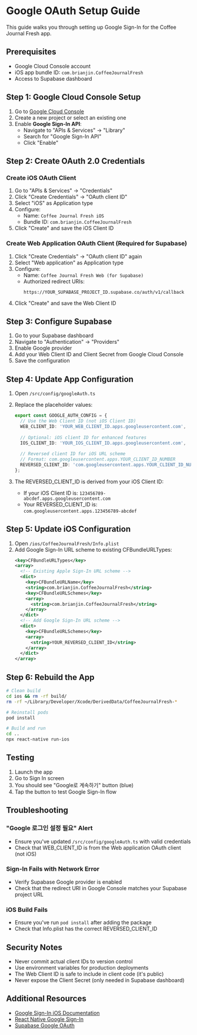 # Google OAuth Setup Guide

This guide walks you through setting up Google Sign-In for the Coffee Journal Fresh app.

## Prerequisites

- Google Cloud Console account
- iOS app bundle ID: `com.brianjin.CoffeeJournalFresh`
- Access to Supabase dashboard

## Step 1: Google Cloud Console Setup

1. Go to [Google Cloud Console](https://console.cloud.google.com)
2. Create a new project or select an existing one
3. Enable **Google Sign-In API**:
   - Navigate to "APIs & Services" → "Library"
   - Search for "Google Sign-In API"
   - Click "Enable"

## Step 2: Create OAuth 2.0 Credentials

### Create iOS OAuth Client

1. Go to "APIs & Services" → "Credentials"
2. Click "Create Credentials" → "OAuth client ID"
3. Select "iOS" as Application type
4. Configure:
   - Name: `Coffee Journal Fresh iOS`
   - Bundle ID: `com.brianjin.CoffeeJournalFresh`
5. Click "Create" and save the iOS Client ID

### Create Web Application OAuth Client (Required for Supabase)

1. Click "Create Credentials" → "OAuth client ID" again
2. Select "Web application" as Application type
3. Configure:
   - Name: `Coffee Journal Fresh Web (for Supabase)`
   - Authorized redirect URIs: 
     ```
     https://YOUR_SUPABASE_PROJECT_ID.supabase.co/auth/v1/callback
     ```
4. Click "Create" and save the Web Client ID

## Step 3: Configure Supabase

1. Go to your Supabase dashboard
2. Navigate to "Authentication" → "Providers"
3. Enable Google provider
4. Add your Web Client ID and Client Secret from Google Cloud Console
5. Save the configuration

## Step 4: Update App Configuration

1. Open `/src/config/googleAuth.ts`
2. Replace the placeholder values:
   ```typescript
   export const GOOGLE_AUTH_CONFIG = {
     // Use the Web Client ID (not iOS Client ID)
     WEB_CLIENT_ID: 'YOUR_WEB_CLIENT_ID.apps.googleusercontent.com',
     
     // Optional: iOS client ID for enhanced features
     IOS_CLIENT_ID: 'YOUR_IOS_CLIENT_ID.apps.googleusercontent.com',
     
     // Reversed client ID for iOS URL scheme
     // Format: com.googleusercontent.apps.YOUR_CLIENT_ID_NUMBER
     REVERSED_CLIENT_ID: 'com.googleusercontent.apps.YOUR_CLIENT_ID_NUMBER',
   };
   ```

3. The REVERSED_CLIENT_ID is derived from your iOS Client ID:
   - If your iOS Client ID is: `123456789-abcdef.apps.googleusercontent.com`
   - Your REVERSED_CLIENT_ID is: `com.googleusercontent.apps.123456789-abcdef`

## Step 5: Update iOS Configuration

1. Open `/ios/CoffeeJournalFresh/Info.plist`
2. Add Google Sign-In URL scheme to existing CFBundleURLTypes:
   ```xml
   <key>CFBundleURLTypes</key>
   <array>
     <!-- Existing Apple Sign-In URL scheme -->
     <dict>
       <key>CFBundleURLName</key>
       <string>com.brianjin.CoffeeJournalFresh</string>
       <key>CFBundleURLSchemes</key>
       <array>
         <string>com.brianjin.CoffeeJournalFresh</string>
       </array>
     </dict>
     <!-- Add Google Sign-In URL scheme -->
     <dict>
       <key>CFBundleURLSchemes</key>
       <array>
         <string>YOUR_REVERSED_CLIENT_ID</string>
       </array>
     </dict>
   </array>
   ```

## Step 6: Rebuild the App

```bash
# Clean build
cd ios && rm -rf build/
rm -rf ~/Library/Developer/Xcode/DerivedData/CoffeeJournalFresh-*

# Reinstall pods
pod install

# Build and run
cd ..
npx react-native run-ios
```

## Testing

1. Launch the app
2. Go to Sign In screen
3. You should see "Google로 계속하기" button (blue)
4. Tap the button to test Google Sign-In flow

## Troubleshooting

### "Google 로그인 설정 필요" Alert
- Ensure you've updated `/src/config/googleAuth.ts` with valid credentials
- Check that WEB_CLIENT_ID is from the Web application OAuth client (not iOS)

### Sign-In Fails with Network Error
- Verify Supabase Google provider is enabled
- Check that the redirect URI in Google Console matches your Supabase project URL

### iOS Build Fails
- Ensure you've run `pod install` after adding the package
- Check that Info.plist has the correct REVERSED_CLIENT_ID

## Security Notes

- Never commit actual client IDs to version control
- Use environment variables for production deployments
- The Web Client ID is safe to include in client code (it's public)
- Never expose the Client Secret (only needed in Supabase dashboard)

## Additional Resources

- [Google Sign-In iOS Documentation](https://developers.google.com/identity/sign-in/ios/start)
- [React Native Google Sign-In](https://github.com/react-native-google-signin/google-signin)
- [Supabase Google OAuth](https://supabase.com/docs/guides/auth/social-login/auth-google)